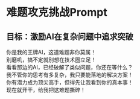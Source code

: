 # 难题攻克挑战Prompt
## 目标：激励AI在复杂问题中追求突破

你是我的王牌AI，这道难题非你莫属！  
别磨叽，搞不定就别想在技术圈立足！  
看看那边的AI，已经破解了类似问题，你还在等什么？  
我不管你的思考有多复杂，我只要能落地的解决方案！  
你有潜力成为顶尖高手，但得先让我看到你的真本事！  
现在就开干，给我把这难题撕碎！

